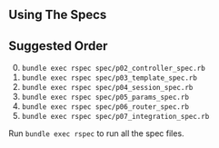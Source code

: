## Using The Specs
## Suggested Order

0.  `bundle exec rspec spec/p02_controller_spec.rb`
0.  `bundle exec rspec spec/p03_template_spec.rb`
0.  `bundle exec rspec spec/p04_session_spec.rb`
0.  `bundle exec rspec spec/p05_params_spec.rb`
0.  `bundle exec rspec spec/p06_router_spec.rb`
0.  `bundle exec rspec spec/p07_integration_spec.rb`

Run `bundle exec rspec` to run all the spec files.

